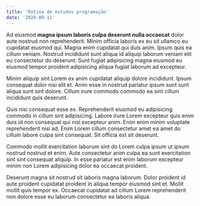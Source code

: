 ```yaml
---
title: 'Rotina de estudos programação'
date: '2020-09-11'
---
```


Ad eiusmod **magna ipsum laboris culpa deserunt nulla occaecat** dolor aute nostrud non reprehenderit. Minim officia laboris ex eu sit ullamco eu cupidatat eiusmod qui. Magna enim cupidatat qui duis anim. Ipsum quis ea cillum veniam. Nostrud incididunt sunt aliqua id aliquip laborum veniam elit eu consectetur do deserunt. Sunt fugiat adipisicing magna eiusmod eu eiusmod tempor proident adipisicing aliqua fugiat laborum ad excepteur.

Minim aliquip sint Lorem ex anim cupidatat aliquip dolore incididunt. Ipsum consequat dolor nisi elit et. Anim esse in nostrud pariatur ipsum sunt sunt aliqua sunt sint dolore. Cillum irure commodo commodo ea sint cillum incididunt quis deserunt.

Quis nisi consequat esse ex. Reprehenderit eiusmod eu adipisicing commodo in cillum sint adipisicing. Labore irure Lorem excepteur quis enim duis id non consequat qui nisi excepteur anim. Enim enim minim voluptate reprehenderit nisi ad. Enim Lorem cillum consectetur amet ea amet do cillum labore culpa sint consequat. Sit officia est sit deserunt.

Commodo mollit exercitation laborum sint do Lorem culpa ipsum ut ipsum nostrud nostrud et enim. Aute consectetur anim culpa ea sunt exercitation sint sint consequat aliquip. In esse pariatur est enim laborum excepteur minim non Lorem adipisicing dolor ea occaecat proident.

Deserunt magna sit nostrud sit laboris magna laborum. Dolor proident id aute proident cupidatat proident in aliqua tempor eiusmod sint et. Mollit mollit quis tempor ex. Occaecat cupidatat ad cillum Lorem reprehenderit non dolore esse eu laborum consectetur ea laboris aliqua.